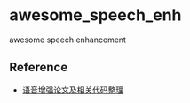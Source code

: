 # awesome_speech_enh
awesome speech enhancement
## Reference
- [语音增强论文及相关代码整理][1]



[1]:https://zhuanlan.zhihu.com/p/99143394